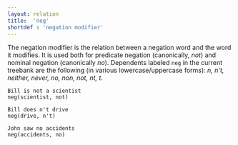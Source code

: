 ```yaml
---
layout: relation
title:  'neg'
shortdef : 'negation modifier'
---
```


The negation modifier is the relation between a negation word and the
word it modifies. It is used both for predicate negation (canonically, _not_) and nominal negation (canonically _no_). Dependents labeled `neg` in the current treebank are the following (in various lowercase/uppercase forms): _n, n't, neither, never, no, non, not, nt, t_. 

~~~ sdparse
Bill is not a scientist
neg(scientist, not)
~~~

~~~ sdparse
Bill does n't drive
neg(drive, n't)
~~~

~~~ sdparse
John saw no accidents
neg(accidents, no)
~~~
<!-- Interlanguage links updated Út zář 29 20:23:35 CEST 2020 -->
